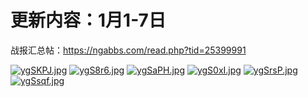 # 更新内容：1月1-7日

战报汇总帖：https://ngabbs.com/read.php?tid=25399991

[![ygSKPJ.jpg](https://s3.ax1x.com/2021/02/16/ygSKPJ.jpg)](https://imgchr.com/i/ygSKPJ)
[![ygS8r6.jpg](https://s3.ax1x.com/2021/02/16/ygS8r6.jpg)](https://imgchr.com/i/ygS8r6)
[![ygSaPH.jpg](https://s3.ax1x.com/2021/02/16/ygSaPH.jpg)](https://imgchr.com/i/ygSaPH)
[![ygS0xI.jpg](https://s3.ax1x.com/2021/02/16/ygS0xI.jpg)](https://imgchr.com/i/ygS0xI)
[![ygSrsP.jpg](https://s3.ax1x.com/2021/02/16/ygSrsP.jpg)](https://imgchr.com/i/ygSrsP)
[![ygSsqf.jpg](https://s3.ax1x.com/2021/02/16/ygSsqf.jpg)](https://imgchr.com/i/ygSsqf)